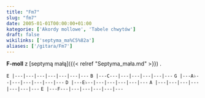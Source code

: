 ```yaml
---
title: "Fm7"
slug: "fm7"
date: 2005-01-01T00:00:00+01:00
kategorie: ['Akordy mollowe', 'Tabele chwytów']
draft: false
wikilinks: ['septyma_ma%C5%82a']
aliases: ['/gitara/Fm7']
---
```

**F-moll** z [septymą małą]({{< relref "Septyma_mała.md" >}}) .

`E |---|---|---|---|---|---|---`
`B |---C---|---|---|---|---|---`
`G |---A♭--|---|---|---|---|---`
`D |---E♭--|---|---|---|---|---`
`A |---|---|---|---|---|---|---`
`E |---F---|---|---|---|---|---`


